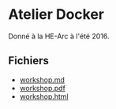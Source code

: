 # Atelier Docker

Donné à la HE-Arc à l'été 2016.

## Fichiers

- [workshop.md](./workshop.md)
- [workshop.pdf](./workshop.pdf)
- [workshop.html](./workshop.html)
